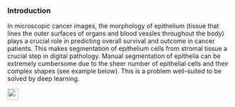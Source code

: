 ### Introduction

In microscopic cancer images, the morphology of epithelium (tissue that lines the outer surfaces of organs and blood vessles throughout the body) plays a crucial role in predicting overall survival and outcome in cancer patients. This makes segmentation of epithelium cells from stromal tissue a crucial step in  digital pathology. Manual segmentation of epithelia can be extremely cumbersome due to the sheer number of epithelial cells and their complex shapes (see example below). This is a problem well-suited to be solved by deep learning.

<img src="https://github.com/sxk1031/digital_pathology/blob/main/images/12947_00004_mask.png" width="25" height="25"/>      
